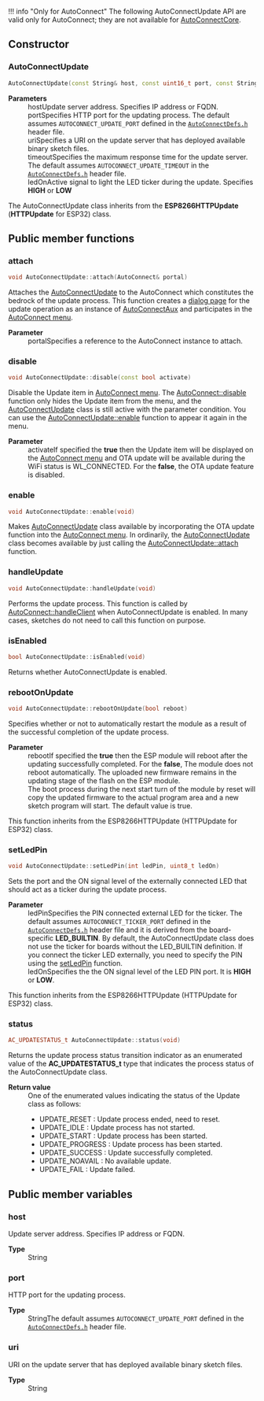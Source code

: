 !!! info "Only for AutoConnect"
    The following AutoConnectUpdate API are valid only for AutoConnect; they are not available for [AutoConnectCore](basicusage.md#using-autoconnectcore-without-custom-web-pages-and-ota-update-facilities).

## <i class="fa fa-code"></i> Constructor

### AutoConnectUpdate

```cpp
AutoConnectUpdate(const String& host, const uint16_t port, const String& uri, const int timeout, const uint8_t ledOn)
```

<dl class="apidl">
    <dt><strong>Parameters</strong></dt>
    <dd><span class="apidef">host</span><span class="apidesc">Update server address. Specifies IP address or FQDN.</span></dd>
    <dd><span class="apidef">port</span><span class="apidesc">Specifies HTTP port for the updating process. The default assumes <code>AUTOCONNECT_UPDATE_PORT</code> defined in the <a href="api.html#defined-macros"><code>AutoConnectDefs.h</code></a> header file.</span></dd>
    <dd><span class="apidef">uri</span><span class="apidesc">Specifies a URI on the update server that has deployed available binary sketch files.</span></dd>
    <dd><span class="apidef">timeout</span><span class="apidesc">Specifies the maximum response time for the update server. The default assumes <code>AUTOCONNECT_UPDATE_TIMEOUT</code> in the <a href="api.html#defined-macros"><code>AutoConnectDefs.h</code></a> header file.</span></dt>
    <dd><span class="apidef">ledOn</span><span class="apidesc">Active signal to light the LED ticker during the update. Specifies <strong>HIGH</strong> or <strong>LOW</strong></span></dt>
</dl>

The AutoConnectUpdate class inherits from the **ESP8266HTTPUpdate** (**HTTPUpdate** for ESP32) class.

## <i class="fa fa-code"></i> Public member functions

### <i class="fa fa-caret-right"></i> attach

```cpp
void AutoConnectUpdate::attach(AutoConnect& portal)
```

Attaches the [AutoConnectUpdate](apiupdate.md) to the AutoConnect which constitutes the bedrock of the update process. This function creates a [dialog page](otaserver.md#behavior-of-the-autoconnectupdate-class) for the update operation as an instance of [AutoConnectAux](apiaux.md) and participates in the [AutoConnect menu](menu.md).<dl class="apidl">
    <dt>**Parameter**</dt>
    <dd><span class="apidef">portal</span><span class="apidesc">Specifies a reference to the AutoConnect instance to attach.</span></dd>
</dl>

### <i class="fa fa-caret-right"></i> disable

```cpp
void AutoConnectUpdate::disable(const bool activate)
```

Disable the Update item in [AutoConnect menu](menu.md). The [AutoConnect::disable](#disable) function only hides the Update item from the menu, and the [AutoConnectUpdate](apiupdate.md) class is still active with the parameter condition. You can use the [AutoConnectUpdate::enable](#enable) function to appear it again in the menu.<dl class="apidl">
    <dt>**Parameter**</dt>
    <dd><span class="apidef">activate</span><span class="apidesc">If specified the **true** then the Update item will be displayed on the [AutoConnect menu](menu.md) and OTA update will be available during the WiFi status is WL_CONNECTED. For the **false**, the OTA update feature is disabled.</span></dd>
</dl>

### <i class="fa fa-caret-right"></i> enable

```cpp
void AutoConnectUpdate::enable(void)
```

Makes [AutoConnectUpdate](apiupdate.md) class available by incorporating the OTA update function into the [AutoConnect menu](menu.md). In ordinarily, the [AutoConnectUpdate](apiupdate.md) class becomes available by just calling the [AutoConnectUpdate::attach](#attach) function.

### <i class="fa fa-caret-right"></i> handleUpdate

```cpp
void AutoConnectUpdate::handleUpdate(void)
```

Performs the update process. This function is called by [AutoConnect::handleClient](api.md#handleClient) when AutoConnectUpdate is enabled. In many cases, sketches do not need to call this function on purpose.

### <i class="fa fa-caret-right"></i> isEnabled

```cpp
bool AutoConnectUpdate::isEnabled(void)
```

Returns whether AutoConnectUpdate is enabled.

### <i class="fa fa-caret-right"></i> rebootOnUpdate

```cpp
void AutoConnectUpdate::rebootOnUpdate(bool reboot)
```

Specifies whether or not to automatically restart the module as a result of the successful completion of the update process.<dl class="apidl">
    <dt>**Parameter**</dt>
    <dd><span class="apidef">reboot</span><span class="apidesc">If specified the **true** then the ESP module will reboot after the updating successfully completed. For the **false**, The module does not reboot automatically. The uploaded new firmware remains in the updating stage of the flash on the ESP module.  
    The boot process during the next start turn of the module by reset will copy the updated firmware to the actual program area and a new sketch program will start. The default value is true.</span></dd>
</dl>

This function inherits from the ESP8266HTTPUpdate (HTTPUpdate for ESP32) class.

### <i class="fa fa-caret-right"></i> setLedPin

```cpp
void AutoConnectUpdate::setLedPin(int ledPin, uint8_t ledOn)
```

Sets the port and the ON signal level of the externally connected LED that should act as a ticker during the update process.<dl class="apidl">
    <dt>**Parameter**</dt>
    <dd><span class="apidef">ledPin</span><span class="apidesc">Specifies the PIN connected external LED for the ticker. The default assumes `AUTOCONNECT_TICKER_PORT` defined in the [`AutoConnectDefs.h`](api.md#defined-macros) header file and it is derived from the board-specific **LED_BUILTIN**. By default, the AutoConnectUpdate class does not use the ticker for boards without the LED_BUILTIN definition. If you connect the ticker LED externally, you need to specify the PIN using the [setLedPin](#setledpin) function.</span></dd>
    <dd><span class="apidef">ledOn</span><span class="apidesc">Specifies the the ON signal level of the LED PIN port. It is **HIGH** or **LOW**.</span></dd>
</dl>

This function inherits from the ESP8266HTTPUpdate (HTTPUpdate for ESP32) class.

### <i class="fa fa-caret-right"></i> status

```cpp
AC_UPDATESTATUS_t AutoConnectUpdate::status(void)
```

Returns the update process status transition indicator as an enumerated value of the **AC_UPDATESTATUS_t** type that indicates the process status of the AutoConnectUpdate class.<dl class="apidl">
    <dt>**Return value**</dt>
    <dd>One of the enumerated values ​​indicating the status of the Update class as follows:</dd>
    <dd><span class="apidef"></span><span class="apidesc">

- UPDATE_RESET : Update process ended, need to reset.
- UPDATE_IDLE : Update process has not started.
- UPDATE_START : Update process has been started.
- UPDATE_PROGRESS : Update process has been started.
- UPDATE_SUCCESS : Update successfully completed.
- UPDATE_NOAVAIL : No available update.
- UPDATE_FAIL : Update failed.</span></dd>
</dl>

## <i class="fa fa-code"></i> Public member variables

### <i class="fa fa-caret-right"></i> host

Update server address. Specifies IP address or FQDN.<dl class="apidl">
    <dt>**Type**</dt>
    <dd><span class="apidef">String</span></dd><dd><span class="apidesc"></span></dd>
</dl>

### <i class="fa fa-caret-right"></i> port

HTTP port for the updating process.<dl class="apidl">
    <dt>**Type**</dt>
    <dd><span class="apidef">String</span><span class="apidesc">The default assumes `AUTOCONNECT_UPDATE_PORT` defined in the [`AutoConnectDefs.h`](api.md#defined-macros) header file.</span></dd>
</dl>

### <i class="fa fa-caret-right"></i> uri

URI on the update server that has deployed available binary sketch files.<dl class="apidl">
    <dt>**Type**</dt>
    <dd><span class="apidef">String</span></dd><dd><span class="apidesc"></span></dd>
</dl>
